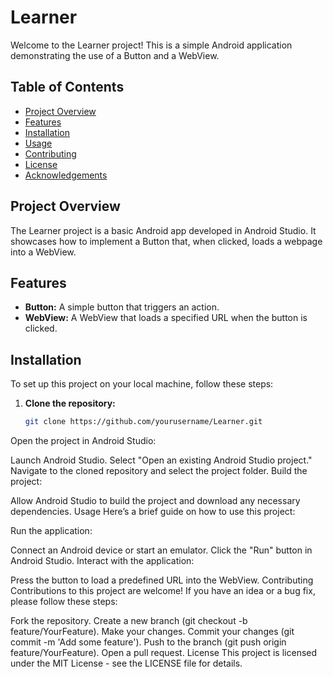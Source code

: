 # Learner

Welcome to the Learner project! This is a simple Android application demonstrating the use of a Button and a WebView.

## Table of Contents

- [Project Overview](#project-overview)
- [Features](#features)
- [Installation](#installation)
- [Usage](#usage)
- [Contributing](#contributing)
- [License](#license)
- [Acknowledgements](#acknowledgements)

## Project Overview

The Learner project is a basic Android app developed in Android Studio. It showcases how to implement a Button that, when clicked, loads a webpage into a WebView.

## Features

- **Button:** A simple button that triggers an action.
- **WebView:** A WebView that loads a specified URL when the button is clicked.

## Installation

To set up this project on your local machine, follow these steps:

1. **Clone the repository:**

   ```sh
   git clone https://github.com/yourusername/Learner.git
Open the project in Android Studio:

Launch Android Studio.
Select "Open an existing Android Studio project."
Navigate to the cloned repository and select the project folder.
Build the project:

Allow Android Studio to build the project and download any necessary dependencies.
Usage
Here’s a brief guide on how to use this project:

Run the application:

Connect an Android device or start an emulator.
Click the "Run" button in Android Studio.
Interact with the application:

Press the button to load a predefined URL into the WebView.
Contributing
Contributions to this project are welcome! If you have an idea or a bug fix, please follow these steps:

Fork the repository.
Create a new branch (git checkout -b feature/YourFeature).
Make your changes.
Commit your changes (git commit -m 'Add some feature').
Push to the branch (git push origin feature/YourFeature).
Open a pull request.
License
This project is licensed under the MIT License - see the LICENSE file for details.
